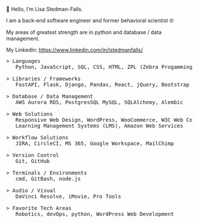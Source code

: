 <p>👋 Hello, I’m Lisa Stedman-Falls.</p>
<p> I am a back-end software engineer and former behavioral scientist 🤓</p>

<p>My areas of greatest strength are in python and database / data management.</p>

My LinkedIn: https://www.linkedin.com/in/lstedmanfalls/

<pre>
> Languages
   Python, JavaScript, SQL, CSS, HTML, ZPL (Zebra Progamming Language for labels)

> Libraries / Frameworks
   FastAPI, Flask, Django, Pandas, React, jQuery, Bootstrap
    
> Database / Data Management
   AWS Aurora RDS, PostgresSQL MySQL, SQLAlchemy, Alembic
    
> Web Solutions
   Responsive Web Design, WordPress, WooCommerce, W3C Web Content Accessibility Guidelines (WCAG), 
   Learning Management Systems (LMS), Amazon Web Services

> Workflow Solutions
   JIRA, CircleCI, MS 365, Google Workspace, MailChimp
    
> Version Control
   Git, GitHub

> Terminals / Environments
   cmd, GitBash, node.js

> Audio / Visual
   DaVinci Resolve, iMovie, Pro Tools

> Favorite Tech Areas
   Robotics, devOps, python, WordPress Web Development
</pre>
